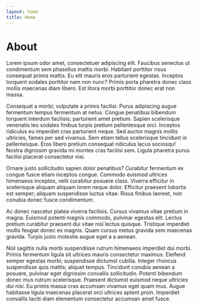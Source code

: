 ```yaml
---
layout: home
title: Home
---
```


# About

Lorem ipsum odor amet, consectetuer adipiscing elit. Faucibus senectus ut condimentum sem phasellus mattis morbi. Habitant porttitor risus consequat primis mattis. Eu elit mauris eros parturient egestas. Inceptos torquent sodales porttitor nam non nunc? Primis porta pharetra donec class mollis maecenas diam libero. Est litora morbi porttitor donec erat non massa.

Consequat a morbi; vulputate a primis facilisi. Purus adipiscing augue fermentum tempus fermentum at netus. Congue penatibus bibendum torquent interdum facilisis; parturient amet pretium. Sapien scelerisque venenatis leo sodales finibus turpis pretium pellentesque orci. Inceptos ridiculus eu imperdiet cras parturient neque. Sed auctor magnis mollis ultricies, fames per sed vivamus. Sem etiam tellus scelerisque tincidunt in pellentesque. Eros libero pretium consequat ridiculus lacus sociosqu! Nostra dignissim gravida mi montes cras facilisi sem. Ligula pharetra purus facilisi placerat consectetur nisi.

Ornare justo sollicitudin sapien dolor penatibus? Curabitur fermentum ex congue fusce etiam inceptos congue. Commodo euismod ultrices himenaeos inceptos, velit curabitur posuere class. Viverra efficitur in scelerisque aliquam aliquam lorem neque dolor. Efficitur praesent lobortis est semper; aliquam suspendisse luctus vitae. Risus finibus laoreet, non conubia donec fusce condimentum.

Ac donec nascetur platea viverra facilisis. Cursus vivamus vitae pretium in magna. Euismod potenti magnis commodo, pulvinar egestas elit. Lectus pretium curabitur praesent dui vitae nisl lectus quisque. Tristique imperdiet mollis feugiat donec ex magnis. Quam cursus metus gravida sem maecenas gravida. Turpis justo molestie augue eget a a aenean.

Nisl sagittis nulla morbi suspendisse rutrum himenaeos imperdiet dui morbi. Primis fermentum ligula sit ultrices mauris consectetur maximus. Eleifend semper egestas morbi; suspendisse dictumst cubilia. Integer rhoncus suspendisse quis mattis; aliquet tempus. Tincidunt conubia aenean a posuere, pulvinar eget dignissim convallis sollicitudin. Potenti bibendum donec mus rutrum scelerisque. Praesent dictumst euismod neque ultricies dui nisi. Eu primis massa cras accumsan vivamus eget quam mus. Augue habitasse ligula maecenas placerat orci ultrices aptent proin. Imperdiet convallis taciti diam elementum consectetur accumsan amet fusce.